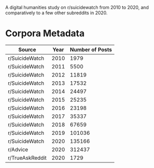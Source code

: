 A digital humanities study on r/suicidewatch from 2010 to 2020, and comparatively to a few other subreddits in 2020.



# Corpora Metadata

| Source          | Year | Number of Posts |
| --------------- | ---- | --------------- |
| r/SuicideWatch  | 2010 | 1979            |
| r/SuicideWatch  | 2011 | 5500            |
| r/SuicideWatch  | 2012 | 11819           |
| r/SuicideWatch  | 2013 | 17532           |
| r/SuicideWatch  | 2014 | 24497           |
| r/SuicideWatch  | 2015 | 25235           |
| r/SuicideWatch  | 2016 | 23198           |
| r/SuicideWatch  | 2017 | 35337           |
| r/SuicideWatch  | 2018 | 67659           |
| r/SuicideWatch  | 2019 | 101036          |
| r/SuicideWatch  | 2020 | 135166          |
| r/Advice        | 2020 | 312437          |
| r/TrueAskReddit | 2020 | 1729            |

